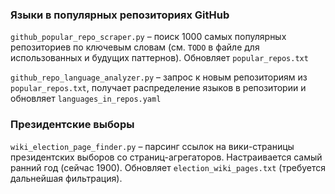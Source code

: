 ### Языки в популярных репозиториях GitHub

`github_popular_repo_scraper.py` – поиск 1000 самых популярных репозиториев по ключевым словам (см. `TODO` в файле для использованных и будущих паттернов). Обновляет `popular_repos.txt`

`github_repo_language_analyzer.py` – запрос к новым репозиториям из `popular_repos.txt`, получает распределение языков в репозитории и обновляет `languages_in_repos.yaml`

### Президентские выборы

`wiki_election_page_finder.py` – парсинг ссылок на вики-страницы президентских выборов со страниц-агрегаторов. Настраивается самый ранний год (сейчас 1900). Обновляет `election_wiki_pages.txt` (требуется дальнейшая фильтрация).